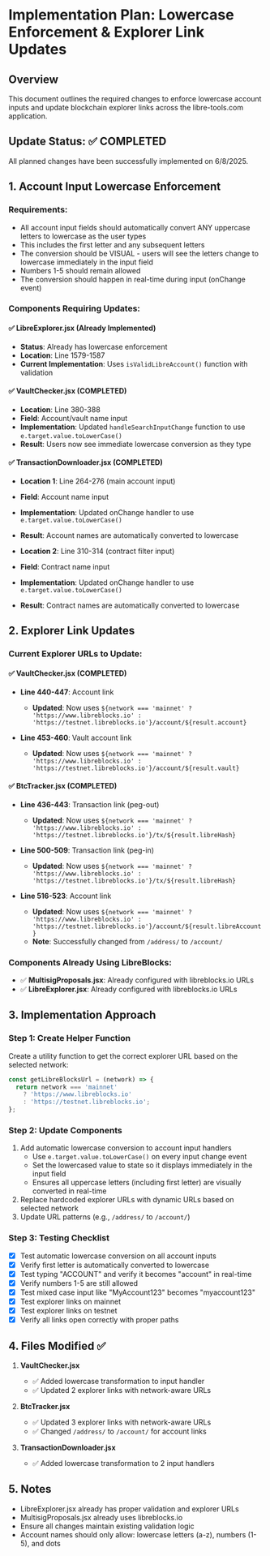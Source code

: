 # Implementation Plan: Lowercase Enforcement & Explorer Link Updates

## Overview
This document outlines the required changes to enforce lowercase account inputs and update blockchain explorer links across the libre-tools.com application.

## Update Status: ✅ COMPLETED

All planned changes have been successfully implemented on 6/8/2025.

## 1. Account Input Lowercase Enforcement

### Requirements:
- All account input fields should automatically convert ANY uppercase letters to lowercase as the user types
- This includes the first letter and any subsequent letters
- The conversion should be VISUAL - users will see the letters change to lowercase immediately in the input field
- Numbers 1-5 should remain allowed
- The conversion should happen in real-time during input (onChange event)

### Components Requiring Updates:

#### ✅ LibreExplorer.jsx (Already Implemented)
- **Status**: Already has lowercase enforcement
- **Location**: Line 1579-1587
- **Current Implementation**: Uses `isValidLibreAccount()` function with validation

#### ✅ VaultChecker.jsx (COMPLETED)
- **Location**: Line 380-388
- **Field**: Account/vault name input
- **Implementation**: Updated `handleSearchInputChange` function to use `e.target.value.toLowerCase()`
- **Result**: Users now see immediate lowercase conversion as they type

#### ✅ TransactionDownloader.jsx (COMPLETED)
- **Location 1**: Line 264-276 (main account input)
- **Field**: Account name input
- **Implementation**: Updated onChange handler to use `e.target.value.toLowerCase()`
- **Result**: Account names are automatically converted to lowercase

- **Location 2**: Line 310-314 (contract filter input)
- **Field**: Contract name input
- **Implementation**: Updated onChange handler to use `e.target.value.toLowerCase()`
- **Result**: Contract names are automatically converted to lowercase

## 2. Explorer Link Updates

### Current Explorer URLs to Update:

#### ✅ VaultChecker.jsx (COMPLETED)
- **Line 440-447**: Account link
  - **Updated**: Now uses `${network === 'mainnet' ? 'https://www.libreblocks.io' : 'https://testnet.libreblocks.io'}/account/${result.account}`

- **Line 453-460**: Vault account link
  - **Updated**: Now uses `${network === 'mainnet' ? 'https://www.libreblocks.io' : 'https://testnet.libreblocks.io'}/account/${result.vault}`

#### ✅ BtcTracker.jsx (COMPLETED)
- **Line 436-443**: Transaction link (peg-out)
  - **Updated**: Now uses `${network === 'mainnet' ? 'https://www.libreblocks.io' : 'https://testnet.libreblocks.io'}/tx/${result.libreHash}`

- **Line 500-509**: Transaction link (peg-in)
  - **Updated**: Now uses `${network === 'mainnet' ? 'https://www.libreblocks.io' : 'https://testnet.libreblocks.io'}/tx/${result.libreHash}`

- **Line 516-523**: Account link
  - **Updated**: Now uses `${network === 'mainnet' ? 'https://www.libreblocks.io' : 'https://testnet.libreblocks.io'}/account/${result.libreAccount}`
  - **Note**: Successfully changed from `/address/` to `/account/`

### Components Already Using LibreBlocks:
- ✅ **MultisigProposals.jsx**: Already configured with libreblocks.io URLs
- ✅ **LibreExplorer.jsx**: Already configured with libreblocks.io URLs

## 3. Implementation Approach

### Step 1: Create Helper Function
Create a utility function to get the correct explorer URL based on the selected network:
```javascript
const getLibreBlocksUrl = (network) => {
  return network === 'mainnet' 
    ? 'https://www.libreblocks.io'
    : 'https://testnet.libreblocks.io';
};
```

### Step 2: Update Components
1. Add automatic lowercase conversion to account input handlers
   - Use `e.target.value.toLowerCase()` on every input change event
   - Set the lowercased value to state so it displays immediately in the input field
   - Ensures all uppercase letters (including first letter) are visually converted in real-time
2. Replace hardcoded explorer URLs with dynamic URLs based on selected network
3. Update URL patterns (e.g., `/address/` to `/account/`)

### Step 3: Testing Checklist
- [x] Test automatic lowercase conversion on all account inputs
- [x] Verify first letter is automatically converted to lowercase
- [x] Test typing "ACCOUNT" and verify it becomes "account" in real-time
- [x] Verify numbers 1-5 are still allowed
- [x] Test mixed case input like "MyAccount123" becomes "myaccount123"
- [x] Test explorer links on mainnet
- [x] Test explorer links on testnet
- [x] Verify all links open correctly with proper paths

## 4. Files Modified ✅

1. **VaultChecker.jsx**
   - ✅ Added lowercase transformation to input handler
   - ✅ Updated 2 explorer links with network-aware URLs

2. **BtcTracker.jsx**
   - ✅ Updated 3 explorer links with network-aware URLs
   - ✅ Changed `/address/` to `/account/` for account links

3. **TransactionDownloader.jsx**
   - ✅ Added lowercase transformation to 2 input handlers

## 5. Notes

- LibreExplorer.jsx already has proper validation and explorer URLs
- MultisigProposals.jsx already uses libreblocks.io
- Ensure all changes maintain existing validation logic
- Account names should only allow: lowercase letters (a-z), numbers (1-5), and dots